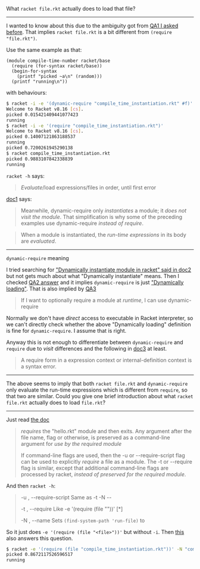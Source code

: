<!-- CHECKED see "Just read [the doc]" -->

What `racket file.rkt` actually does to load that file?

---

I wanted to know about this due to the ambiguity got from [QA1 I asked before][1]. That implies `racket file.rkt` is a bit different from `(require "file.rkt")`.

Use the same example as that:
```racket
(module compile-time-number racket/base
  (require (for-syntax racket/base))
  (begin-for-syntax
    (printf "picked ~a\n" (random)))
  (printf "running\n"))
```

with behaviours:
```bash
$ racket -i -e '(dynamic-require "compile_time_instantiation.rkt" #f)'
Welcome to Racket v8.16 [cs].
picked 0.015421409441077423
running
$ racket -i -e '(require "compile_time_instantiation.rkt")'
Welcome to Racket v8.16 [cs].
picked 0.14007121863188537
running
picked 0.7200261945290138
$ racket compile_time_instantiation.rkt
picked 0.9883107842338839
running
```

`racket -h` says:
> *Evaluate*/load expressions/files in order, until first error

[doc1][2] says:
> Meanwhile, dynamic-require only *instantiates* a module; it *does not visit the module*. That simplification is why some of the preceding examples use dynamic-require *instead of require*.

> When a module is instantiated, the *run-time expressions* in its body are *evaluated*.

---

`dynamic-require` meaning

I tried searching for ["Dynamically instantiate module in racket" said in doc2][3] but not gets much about what "Dynamically instantiate" means. Then I checked [QA2 answer][4] and it implies `dynamic-require` is just ["Dynamically loading"][5]. That is also implied by [QA3][6]
> If I want to optionally require a module at *runtime*, I can use dynamic-require

Normally we don't have *direct* access to executable in Racket interpreter, so we can't directly check whether the above "Dynamically loading" definition is fine for `dynamic-require`. I assume that is right.

Anyway this is not enough to differentiate between `dynamic-require` and `require` due to *visit* differences and the following in [doc3][7] at least.
>  A require form in a expression context or internal-definition context is a syntax error.

---

The above seems to imply that both `racket file.rkt` and `dynamic-require` only evaluate the run-time expressions which is different from `require`, so that two are similar. Could you give one brief introduction about what `racket file.rkt` actually does to load `file.rkt`?


  [1]: https://stackoverflow.com/q/79549370/21294350
  [2]: https://docs.racket-lang.org/guide/macro-module.html#(part._.Visiting_.Modules)
  [3]: https://docs.racket-lang.org/reference/Module_Names_and_Loading.html#%28def._%28%28quote._~23~25kernel%29._dynamic-require%29%29
  [4]: https://stackoverflow.com/a/64447199/21294350
  [5]: https://stackoverflow.com/q/23114414/21294350
  [6]: https://stackoverflow.com/q/42632854/21294350
  [7]: https://docs.racket-lang.org/reference/require.html

---

Just read [the doc](https://docs.racket-lang.org/guide/racket.html#(part._start-module-mode))
> *requires* the "hello.rkt" module and then exits. Any argument after the file name, flag or otherwise, is preserved as a command-line argument for *use by the required module*
>
> If command-line flags are used, then the -u or --require-script flag can be used to explicitly *require* a file as a module. The -t or --require flag is similar, except that additional command-line flags are processed by racket, *instead of preserved for the required module*.

And then `racket -h`:
>   -u <file>, --require-script <file>
>     Same as -t <file> -N <file> --
>
>   -t <file>, --require <file>
>     Like -e '(require (file "<file>"))' [*]
>
>   -N <file>, --name <file>
>     Sets `(find-system-path 'run-file)` to <file>

So it just does `-e '(require (file "<file>"))'` but without `-i`. Then [this](https://stackoverflow.com/a/79549588/21294350) also answers this question.
```bash
$ racket -e '(require (file "compile_time_instantiation.rkt"))' -N "compile_time_instantiation.rkt"
picked 0.8672117526596517
running
```
